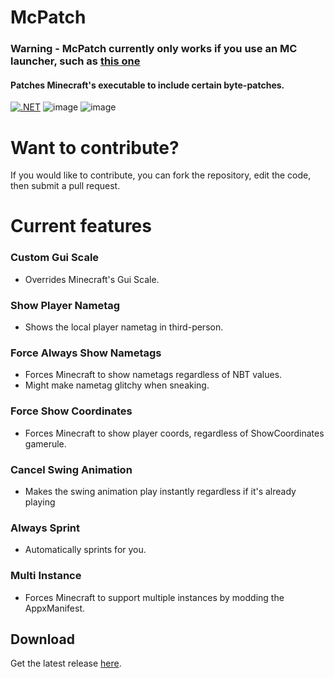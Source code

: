 # McPatch
### Warning - McPatch currently only works if you use an MC launcher, such as <a href="https://github.com/MCMrARM/mc-w10-version-launcher/releases/latest">this one</a>
#### Patches Minecraft's executable to include certain byte-patches. 
[![.NET](https://github.com/VastraKai/McPatch/actions/workflows/dotnet.yml/badge.svg)](https://github.com/VastraKai/McPatch/actions/workflows/dotnet.yml)
![image](https://user-images.githubusercontent.com/95504366/216185884-a6540464-7267-416b-90ee-ddca7c8a4513.png)
![image](https://user-images.githubusercontent.com/95504366/216185996-54411a65-ac9e-424f-95ea-67c0c441fb69.png)
# Want to contribute?
If you would like to contribute, you can fork the repository, edit the code, then submit a pull request.

# Current features

### Custom Gui Scale
- Overrides Minecraft's Gui Scale.
### Show Player Nametag 
- Shows the local player nametag in third-person.
### Force Always Show Nametags
- Forces Minecraft to show nametags regardless of NBT values.
- Might make nametag glitchy when sneaking.
### Force Show Coordinates
- Forces Minecraft to show player coords, regardless of ShowCoordinates gamerule.
### Cancel Swing Animation
- Makes the swing animation play instantly regardless if it's already playing
### Always Sprint 
- Automatically sprints for you.
### Multi Instance 
- Forces Minecraft to support multiple instances by modding the AppxManifest.

## Download
Get the latest release <a href="https://github.com/VastraKai/McPatch/releases/latest/download/McPatch.exe">here</a>.

